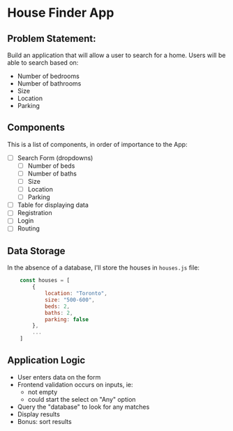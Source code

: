 # House Finder App

## Problem Statement:

Build an application that will allow a user to search for a home. Users will be able to search based on:
- Number of bedrooms
- Number of bathrooms
- Size
- Location
- Parking

## Components

This is a list of components, in order of importance to the App:

- [ ] Search Form (dropdowns)
  - [ ] Number of beds
  - [ ] Number of baths
  - [ ] Size
  - [ ] Location
  - [ ] Parking
- [ ] Table for displaying data
- [ ] Registration
- [ ] Login
- [ ] Routing

## Data Storage
In the absence of a database, I'll store the houses in `houses.js` file:

```js
    const houses = [
        {
            location: "Toronto",
            size: "500-600",
            beds: 2,
            baths: 2,
            parking: false
        },
        ...
    ]
```

## Application Logic

- User enters data on the form
- Frontend validation occurs on inputs, ie:
  - not empty
  - could start the select on "Any" option
- Query the "database" to look for any matches
- Display results
- Bonus: sort results